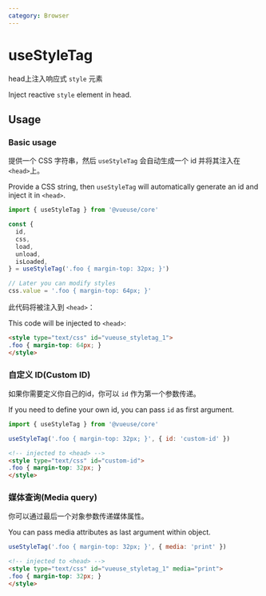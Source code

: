 ```yaml
---
category: Browser
---
```


# useStyleTag

head上注入响应式 `style` 元素

Inject reactive `style` element in head.

## Usage

### Basic usage

提供一个 CSS 字符串，然后 `useStyleTag` 会自动生成一个 id 并将其注入在 `<head>`上。

Provide a CSS string, then `useStyleTag` will automatically generate an id and inject it in `<head>`.
```js
import { useStyleTag } from '@vueuse/core'

const {
  id,
  css,
  load,
  unload,
  isLoaded,
} = useStyleTag('.foo { margin-top: 32px; }')

// Later you can modify styles
css.value = '.foo { margin-top: 64px; }'
```

此代码将被注入到 `<head>`：

This code will be injected to `<head>`:

```html
<style type="text/css" id="vueuse_styletag_1">
.foo { margin-top: 64px; }
</style>
```

### 自定义 ID(Custom ID)

如果你需要定义你自己的id，你可以 `id` 作为第一个参数传递。

If you need to define your own id, you can pass `id` as first argument.

```js
import { useStyleTag } from '@vueuse/core'

useStyleTag('.foo { margin-top: 32px; }', { id: 'custom-id' })
```

```html
<!-- injected to <head> -->
<style type="text/css" id="custom-id">
.foo { margin-top: 32px; }
</style>
```

### 媒体查询(Media query)

你可以通过最后一个对象参数传递媒体属性。

You can pass media attributes as last argument within object.

```js
useStyleTag('.foo { margin-top: 32px; }', { media: 'print' })
```

```html
<!-- injected to <head> -->
<style type="text/css" id="vueuse_styletag_1" media="print">
.foo { margin-top: 32px; }
</style>
```
